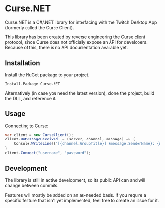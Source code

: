 # Curse.NET
Curse.NET is a C#/.NET library for interfacing with the Twitch Desktop App (formerly called the Curse Client).

This library has been created by reverse engineering the Curse client protocol,
since Curse does not officially expose an API for developers. Because of this,
there is no API documentation available yet.

## Installation

Install the NuGet package to your project.
```
Install-Package Curse.NET
```
Alternatively (in case you need the latest version), clone the project, build the DLL, and reference it.

## Usage

Connecting to Curse:
```csharp
var client = new CurseClient();
client.OnMessageReceived += (server, channel, message) => {
    Console.WriteLine($"[{channel.GroupTitle}] {message.SenderName}: {message.Body}")
}
client.Connect("username", "password");

```
## Development

The library is still in active development, so its public API can and will change between commits.

Features will mostly be added on an as-needed basis.
If you require a specific feature that isn't yet implemented, feel free to create an issue for it.
